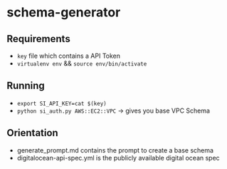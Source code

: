 # schema-generator

## Requirements

* `key` file which contains a API Token
* `virtualenv env` && `source env/bin/activate`

## Running

* `export SI_API_KEY=cat $(key)`
* `python si_auth.py AWS::EC2::VPC` -> gives you base VPC Schema

## Orientation

* generate_prompt.md contains the prompt to create a base schema
* digitalocean-api-spec.yml is the publicly available digital ocean spec
